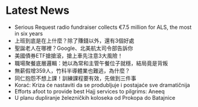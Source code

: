 # Latest News
-  Serious Request radio fundraiser collects €7.5 million for ALS, the most in six years
-  上班到底是在上什麼？除了賺錢以外，還有3個好處
-  聖誕老人在哪裡？Google、北美航太司令部告訴你
-  美國債券ETF搶搶滾，搶上車先注意3大風險！
-  職場聚餐底層邏輯：她以為常和主管午餐位子就穩，結局竟是背叛
-  無薪假增359人，竹科半導體業也難逃，為什麼？
-  同仁抱怨不想上課！訓練課程要有效，先做到三件事
-  Korać: Kriza će nastaviti da se produbljuje i postajaće sve dramatičnija
-  Efforts afoot to provide best Hajj services to pilgrims: Aneeq
-  U planu dupliranje železničkih koloseka od Prokopa do Batajnice
